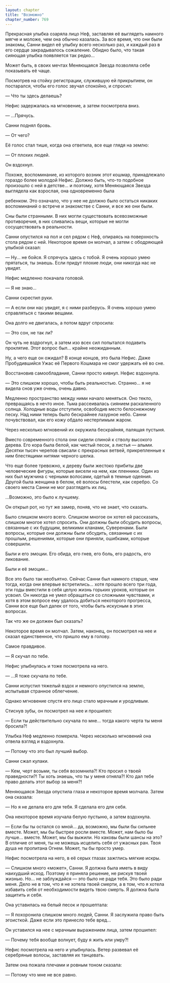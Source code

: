 ```yaml
---
layout: chapter
title: "Возможно"
chapter_number: 769
---
```


Прекрасная улыбка озаряла лицо Неф, заставляя её выглядеть намного мягче и моложе, чем она обычно казалась. За все время, что они были знакомы, Санни видел её улыбку всего несколько раз, и каждый раз в его сердце закрадывалось сожаление. Обидно было, что такая сияющая улыбка появляется так редко...

Может быть, в своих мечтах Меняющаяся Звезда позволяла себе показывать её чаще.

Посмотрев на стойку регистрации, служившую ей прикрытием, он постарался, чтобы его голос звучал спокойно, и спросил:

— Что ты здесь делаешь?

Нефис задержалась на мгновение, а затем посмотрела вниз.

— ...Прячусь.

Санни поднял бровь.

— От чего?

Её голос стал тише, когда она ответила, все еще глядя на землю:

— От плохих людей.

Он вздохнул.

Похоже, воспоминание, из которого возник этот кошмар, принадлежало гораздо более молодой Нефис. Должно быть, что-то подобное произошло с ней в детстве... и поэтому, хотя Меняющаяся Звезда выглядела как взрослая, она одновременно была

ребенком. Это означало, что у нее не должно было остаться никаких воспоминаний о встрече и знакомстве с Санни, и все же они были.

Сны были странными. В них могли существовать всевозможные противоречия, в них сливались вещи, которые не могли сосуществовать в реальности.

Санни опустился на пол и сел рядом с Неф, опираясь на поверхность стола рядом с ней. Некоторое время он молчал, а затем с ободряющей улыбкой сказал:

— Ну... не бойся. Я спрячусь здесь с тобой. Я очень хорошо умею прятаться, ты знаешь. Если придут плохие люди, они никогда нас не увидят.

Нефис медленно покачала головой.

— Я не знаю...

Санни скрестил руки.

— А если они нас увидят, я с ними разберусь. Я очень хорошо умею справляться с такими вещами.

Она долго не двигалась, а потом вдруг спросила:

— Это сон, не так ли?

Он чуть не вздрогнул, а затем изо всех сил попытался подавить проклятие. Этот вопрос был... крайне неожиданным.

Ну, а чего еще он ожидал? В конце концов, это была Нефис. Даже Пробудившийся Ужас её Первого Кошмара не смог удержать её во сне.

Восстановив самообладание, Санни просто кивнул. Нефис вздохнула.

— Это слишком хорошо, чтобы быть реальностью. Странно... я не видела снов уже очень, очень давно.

Медленно пространство между ними начало меняться. Оно текло, превращаясь в нечто иное. Тьма рассеивалась сиянием раскаленного солнца. Холодные воды отступили, освободив место белоснежному песку. Над ними теперь было бескрайнее лазурное небо. Санни почувствовал, как его кожу обдало нестерпимым жаром.

Через несколько мгновений их окружила бескрайняя, палящая пустыня.

Вместо современного стола они сидели спиной к стволу высокого дерева. Его кора была белой, как чистый песок, а листья — алыми. Десятки тысяч черепов свисали с прекрасных ветвей, прикрепленные к ним блестящими нитями черного шелка.

Что еще более тревожно, к дереву были жестоко прибиты две человеческие фигуры, которые висели на нем, как пленники. Один из них был мужчина с черными волосами, одетый в темные одеяния. Другой была женщина в белом, её волосы блестели, как серебро. Со своего места Санни не мог разглядеть их лиц.

...Возможно, это было к лучшему.

Он открыл рот, но тут же замер, поняв, что не знает, что сказать.

Было слишком много всего. Слишком многое он хотел ей рассказать, слишком многое хотел спросить. Они должны были обсудить вопросы, связанные с их будущим, великими кланами, Суверенами. Были вопросы, которые они должны были обсудить, связанные с их прошлым, решениями, которые они приняли, ошибками, которые совершили.

Были и его эмоции. Его обида, его гнев, его боль, его радость, его ликование.

Были и её эмоции...

Все это было так необъятно. Сейчас Санни был намного старше, чем тогда, когда они впервые встретились... хотя прошло всего три года, эти годы вместили в себя целую жизнь горьких уроков, которые он усвоил. Он никогда не умел обращаться со сложными чувствами, и хотя в этом вопросе ему удалось добиться некоторого прогресса, Санни все еще был далек от того, чтобы быть искусным в этих вопросах.

Так что же он должен был сказать?

Некоторое время он молчал. Затем, наконец, он посмотрел на нее и сказал единственное, что пришло ему в голову.

Самое правдивое.

— Я скучал по тебе.

Нефис улыбнулась и тоже посмотрела на него.

— ...Я тоже скучала по тебе.

Санни испустил тяжелый вздох и немного опустился на землю, испытывая странное облегчение.

Однако мгновение спустя его лицо стало мрачным и уродливым.

Стиснув зубы, он посмотрел на нее и прошипел:

— Если ты действительно скучала по мне... тогда какого черта ты меня бросила?!

Улыбка Неф медленно померкла. Через несколько мгновений она отвела взгляд и вздохнула.

— Потому что это был лучший выбор.

Санни сжал кулаки.

— Кем, черт возьми, ты себя возомнила?! Кто просил о твоей праведности?! Ты хоть знаешь, что ты у меня отняла?! Кто дал тебе право делать этот выбор за меня?!

Меняющаяся Звезда опустила глаза и некоторое время молчала. Затем она сказала:

— Но я не делала его для тебя. Я сделала его для себя.

Она некоторое время изучала белую пустыню, а затем вздохнула.

— Если бы ты остался со мной... да, возможно, мы были бы сильнее вместе. Может, мы бы быстрее росли вместе. Может, нам было бы лучше... вместе. Может, мы бы выжили. Но каковы были шансы на это? В отличие от меня, ты не можешь исцелить себя от ужасных ран. Твоя душа не пропитана Огнем. Может, ты бы просто умер.

Нефис посмотрела на него, в её серых глазах зажглись мягкие искры.

— Слишком много «может», Санни. Я должна была иметь в виду наихудший исход. Поэтому я приняла решение, не рискуя твоей жизнью. Но... не заблуждайся — это было не ради тебя. Это было ради меня. Дело не в том, что я не хотела твоей смерти, а в том, что я хотела избавить себя от необходимости видеть твою смерть. Я должна была защитить и себя.

Она уставилась на белый песок и прошептала:

— Я похоронила слишком много людей, Санни. Я заслужила право быть эгоисткой. Даже если это принесло тебе вред...

Он уставился на нее с мрачным выражением лица, затем прошипел:

— Почему тебя вообще волнует, буду я жить или умру?!

Нефис посмотрела на него и улыбнулась. Ветер развевал её серебряные волосы, заставляя их танцевать.

Затем она пожала плечами и ровным тоном сказала:

— Потому что мне не все равно.